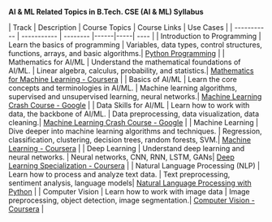 <b>AI & ML Related Topics in B.Tech. CSE (AI & ML) Syllabus </b>


| Track      | Description | Course Topics | Course Links   | Use Cases | 
| ----------- | ----------- | -------- |------|-----| ---- |
| Introduction to Programming   | Learn the basics of programming      |   Variables, data types, control structures, functions, arrays, and basic algorithms.|    [Python Programming](https://www.youtube.com/watch?v=t2_Q2BRzeEE&list=PLGjplNEQ1it8-0CmoljS5yeV-GlKSUEt0)      |
| Mathematics for AI/ML   | Understand the mathematical foundations of AI/ML.      |   Linear algebra, calculus, probability, and statistics.|    [Mathematics for Machine Learning - Coursera](https://www.coursera.org/specializations/mathematics-for-machine-learning-and-data-science)      |
| Basics of AI/ML   | Learn the core concepts and terminologies in AI/ML.      |   Machine learning algorithms, supervised and unsupervised learning, neural networks.|    [Machine Learning Crash Course - Google](https://developers.google.com/machine-learning/crash-course)      |
| Data Skills for AI/ML   | Learn how to work with data, the backbone of AI/ML.      |   Data preprocessing, data visualization, data cleaning.|    [Machine Learning Crash Course - Google](https://developers.google.com/machine-learning/crash-course)      |
| Machine Learning   | Dive deeper into machine learning algorithms and techniques.      |   Regression, classification, clustering, decision trees, random forests, SVM.|    [Machine Learning  - Coursera](https://www.coursera.org/specializations/machine-learning-introduction?utm_medium=sem&utm_source=gg&utm_campaign=b2c_india_machine-learning-introduction_deeplearning-ai_ftcof_specializations_cx_dr_bau_gg_sem_pr_in_all_m_hyb_23-09_x&campaignid=20594446971&adgroupid=155746416204&device=c&keyword=machine%20learning%20coursera&matchtype=p&network=g&devicemodel=&creativeid=698085043084&assetgroupid=&targetid=kwd-294942243293&extensionid=&placement=&gad_source=1&gclid=EAIaIQobChMIkem6seOVjAMVHegWBR3xBzAQEAAYASAAEgLWIfD_BwE)      |
| Deep Learning   | Understand deep learning and neural networks.      |   Neural networks, CNN, RNN, LSTM, GANs|    [Deep Learning Specialization - Coursera](https://www.coursera.org/specializations/deep-learning)      |
| Natural Language Processing (NLP)   | Learn how to process and analyze text data.      |   Text preprocessing, sentiment analysis, language models|    [Natural Language Processing with Python](https://realpython.com/nltk-nlp-python/)      |
| Computer Vision  | Learn how to work with image data     |  Image preprocessing, object detection, image segmentation.|    [Computer Vision - Coursera](https://www.coursera.org/learn/introduction-computer-vision-watson-opencv)      |
